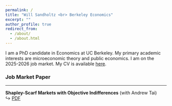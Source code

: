 ```yaml
---
permalink: /
title: "Will Sandholtz <br> Berkeley Economics"
excerpt: ""
author_profile: true
redirect_from: 
  - /about/
  - /about.html
---
```


I am a PhD candidate in Economics at UC Berkeley.  My primary academic interests are microeconomic theory and public economics.  I am on the 2025-2026 job market.  My CV is available [here](https://willsandholtz.github.io/files/whs_cv.pdf).

### Job Market Paper
---

**Shapley-Scarf Markets with Objective Indifferences** (with Andrew Tai)  
&#x21AA; [PDF](sandholtztai_shapleyscarf.pdf) 
